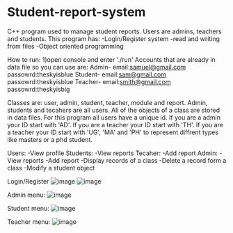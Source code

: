 # Student-report-system
C++ program used to manage student reports. Users are admins, teachers and students.
This program has:
-Login/Register system
-read and writing from files
-Object oriented programming

How to run:
1)open console and enter './run'
Accounts that are already in data file so you can use are:
Admin- email:samuel@gmail.com  passowrd:theskyisblue
Student- email:sam@gmail.com  passowrd:theskyisblue
Teacher- email:smith@gmail.com  passowrd:theskyisbig

Classes are: user, admin, student, teacher, module and report. Admin, students and tecahers are all users. All of the objects of a class are stored in data files.
For this program all users have a unique id. If you are a admin your ID start with 'AD'. If you are a teacher your ID start with 'TH'. If you are a teacher your ID start with 'UG', 'MA' and 'PH' to represent diffrent types like masters or a phd student.

Users:
-View profile
Students:
-View reports
Tecaher:
-Add report
Admin:
-View reports
-Add report
-Display records of a class
-Delete a record form a class
-Modify a student object

Login/Register
![image](https://user-images.githubusercontent.com/78385915/170709871-3bb699dc-c9e5-497d-b66d-1d48472bf227.png)
![image](https://user-images.githubusercontent.com/78385915/170710628-a398d6ff-0302-4d01-a80f-a89fea9a94d5.png)

Admin menu:
![image](https://user-images.githubusercontent.com/78385915/170710718-dcc9b950-1ef7-474f-ac02-7012fde8981e.png)

Student menu:
![image](https://user-images.githubusercontent.com/78385915/170710862-1ef84af6-6fd8-41c1-9b39-0ff28f3fa787.png)

Teacher menu:
![image](https://user-images.githubusercontent.com/78385915/170710952-d8a5b82b-4aa7-4985-9deb-bbc0e5d1f625.png)




